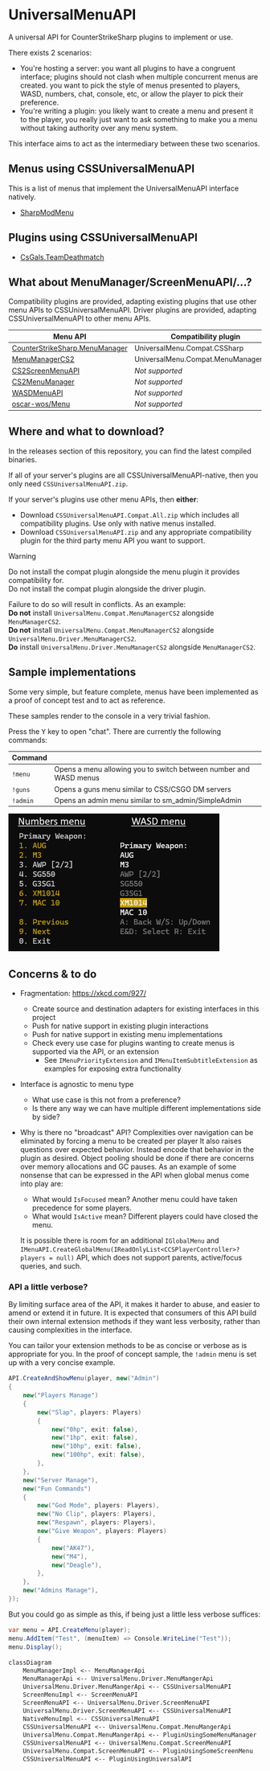 # UniversalMenuAPI

A universal API for CounterStrikeSharp plugins to implement or use.

There exists 2 scenarios:

- You're hosting a server: you want all plugins to have a congruent interface;
  plugins should not clash when multiple concurrent menus are created.
  you want to pick the style of menus presented to players, WASD, numbers, chat, console, etc, or allow the player to pick their preference.
- You're writing a plugin: you likely want to create a menu and present it to the player, you really just want to ask something to make you a menu without taking authority over
any menu system.

This interface aims to act as the intermediary between these two scenarios.

## Menus using CSSUniversalMenuAPI

This is a list of menus that implement the UniversalMenuAPI interface natively.

- [SharpModMenu](https://github.com/CSGALS/SharpModMenu)

## Plugins using CSSUniversalMenuAPI

- [CsGals.TeamDeathmatch](https://github.com/CSGALS/CsGals.TeamDeathmatch)

## What about MenuManager/ScreenMenuAPI/...?

Compatibility plugins are provided, adapting existing plugins that use other menu APIs to CSSUniversalMenuAPI.
Driver plugins are provided, adapting CSSUniversalMenuAPI to other menu APIs.

| Menu API | Compatibility plugin | Driver plugin |
|----------|----------------------|---------------|
|[CounterStrikeSharp.MenuManager](https://docs.cssharp.dev/api/CounterStrikeSharp.API.Modules.Menu.MenuManager.html)|UniversalMenu.Compat.CSSharp|*Not supported*|
|[MenuManagerCS2](https://github.com/NickFox007/MenuManagerCS2)|UniversalMenu.Compat.MenuManagerCS2|UniversalMenu.Driver.MenuManagerCS2|
|[CS2ScreenMenuAPI](https://github.com/T3Marius/CS2ScreenMenuAPI)|*Not supported*|UniversalMenu.Compat.ScreenMenuAPI|
|[CS2MenuManager](https://github.com/schwarper/CS2MenuManager)|*Not supported*|*Not supported*|
|[WASDMenuAPI](https://github.com/Interesting-exe/WASDMenuAPI)|*Not supported*|*Not supported*|
|[oscar-wos/Menu](https://github.com/oscar-wos/Menu)|*Not supported*|*Not supported*|

## Where and what to download?

In the releases section of this repository, you can find the latest compiled binaries.

If all of your server's plugins are all CSSUniversalMenuAPI-native, then you only need `CSSUniversalMenuAPI.zip`.

If your server's plugins use other menu APIs, then **either**:

- Download `CSSUniversalMenuAPI.Compat.All.zip` which includes all compatibility plugins. Use only with native menus installed.
- Download `CSSUniversalMenuAPI.zip` and any appropriate compatibility plugin for the third party menu API you want to support.

> [!WARNING]  
> Do not install the compat plugin alongside the menu plugin it provides compatibility for.  
> Do not install the compat plugin alongside the driver plugin.
>
> Failure to do so will result in conflicts. As an example:  
> **Do not** install `UniversalMenu.Compat.MenuManagerCS2` alongside `MenuManagerCS2`.  
> **Do not** install `UniversalMenu.Compat.MenuManagerCS2` alongside `UniversalMenu.Driver.MenuManagerCS2`.  
> **Do** install `UniversalMenu.Driver.MenuManagerCS2` alongside `MenuManagerCS2`.

## Sample implementations

Some very simple, but feature complete, menus have been implemented as a proof of concept test and to act as reference.

These samples render to the console in a very trivial fashion.

Press the <kbd>Y</kbd> key to open "chat". There are currently the following commands:

| Command |   |
|---------|---|
| `!menu` | Opens a menu allowing you to switch between number and WASD menus |
| `!guns` | Opens a guns menu similar to CSS/CSGO DM servers |
| `!admin` | Opens an admin menu similar to sm_admin/SimpleAdmin |

![](./docs/menu-samples.png)

## Concerns & to do

- Fragmentation: https://xkcd.com/927/
  - Create source and destination adapters for existing interfaces in this project
  - Push for native support in existing plugin interactions
  - Push for native support in existing menu implementations
  - Check every use case for plugins wanting to create menus is supported via the API, or an extension
    - See `IMenuPriorityExtension` and `IMenuItemSubtitleExtension` as examples for exposing extra functionality
- Interface is agnostic to menu type
  - What use case is this not from a preference?
  - Is there any way we can have multiple different implementations side by side?
- Why is there no "broadcast" API?
  Complexities over navigation can be eliminated by forcing a menu to be created per player
  It also raises questions over expected behavior. Instead encode that behavior in the plugin as desired.
  Object pooling should be done if there are concerns over memory allocations and GC pauses. As an example of some nonsense that can be expressed in the API when global menus come into play are:

  - What would `IsFocused` mean? Another menu could have taken precedence for some players.
  - What would `IsActive` mean? Different players could have closed the menu.

  It is possible there is room for an additional `IGlobalMenu` and `IMenuAPI.CreateGlobalMenu(IReadOnlyList<CCSPlayerController>? players = null)` API,
  which does not support parents, active/focus queries, and such.


### API a little verbose?

By limiting surface area of the API, it makes it harder to abuse, and easier to amend or extend it in future.
It is expected that consumers of this API build their own internal extension methods if they want less verbosity,
rather than causing complexities in the interface.

You can tailor your extension methods to be as concise or verbose as is appropriate for you.
In the proof of concept sample, the `!admin` menu is set up with a very concise example.

```cs
API.CreateAndShowMenu(player, new("Admin")
{
	new("Players Manage")
	{
		new("Slap", players: Players)
		{
			new("0hp", exit: false),
			new("1hp", exit: false),
			new("10hp", exit: false),
			new("100hp", exit: false),
		},
	},
	new("Server Manage"),
	new("Fun Commands")
	{
		new("God Mode", players: Players),
		new("No Clip", players: Players),
		new("Respawn", players: Players),
		new("Give Weapon", players: Players)
		{
			new("AK47"),
			new("M4"),
			new("Deagle"),
		},
	},
	new("Admins Manage"),
});
```

But you could go as simple as this, if being just a little less verbose suffices:

```cs
var menu = API.CreateMenu(player);
menu.AddItem("Test", (menuItem) => Console.WriteLine("Test"));
menu.Display();
```

```mermaid
classDiagram
	MenuManagerImpl <-- MenuManagerApi
	MenuManagerApi <-- UniversalMenu.Driver.MenuMangerApi
	UniversalMenu.Driver.MenuMangerApi <-- CSSUniversalMenuAPI
	ScreenMenuImpl <-- ScreenMenuAPI
	ScreenMenuAPI <-- UniversalMenu.Driver.ScreenMenuAPI
	UniversalMenu.Driver.ScreenMenuAPI <-- CSSUniversalMenuAPI
	NativeMenuImpl <-- CSSUniversalMenuAPI
	CSSUniversalMenuAPI <-- UniversalMenu.Compat.MenuMangerApi
	UniversalMenu.Compat.MenuMangerApi <-- PluginUsingSomeMenuManager
	CSSUniversalMenuAPI <-- UniversalMenu.Compat.ScreenMenuAPI
	UniversalMenu.Compat.ScreenMenuAPI <-- PluginUsingSomeScreenMenu
	CSSUniversalMenuAPI <-- PluginUsingUniversalAPI
```

